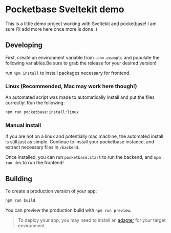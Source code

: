 # Pocketbase Sveltekit demo

This is a little demo project working with Sveltekit and pocketbase! I am sure i'll add more here once more is done :)

## Developing

First, create an environment variable from `.env.example` and populate the following variables.Be sure to grab the release for your desired version!

run `npm install` to install packages necessary for frontend.

### Linux (Recommended, Mac may work here though!)

An automated script was made to automatically install and put the files correctly! Run the following:

```bash
npm run pocketbase:install:linux
```

### Manual install

If you are not on a linux and potentially mac machine, the automated install is still just as simple. Continue to install your pocketbase instance, and extract necessary files in `/backend`.

Once installed, you can run `pocketbase:start` to run the backend, and `npm run dev` to run the frontend!

## Building

To create a production version of your app:

```bash
npm run build
```

You can preview the production build with `npm run preview`.

> To deploy your app, you may need to install an [adapter](https://kit.svelte.dev/docs/adapters) for your target environment.
